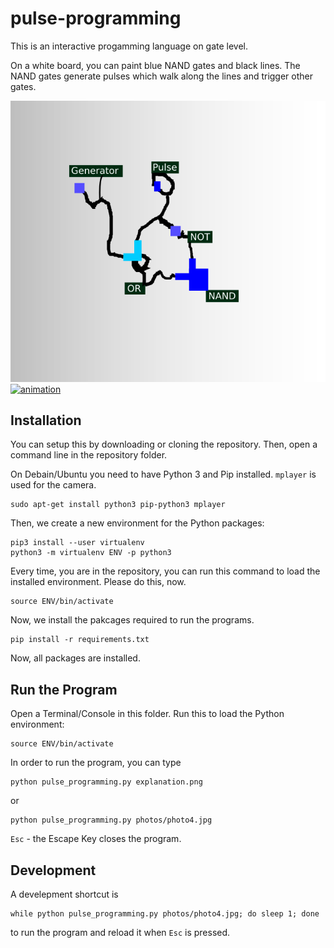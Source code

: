 # pulse-programming

This is an interactive progamming language on gate level.

On a white board, you can paint blue NAND gates and black lines.
The NAND gates generate pulses which walk along the lines and
trigger other gates.

![](explanation.png)
[![animation](https://github.com/niccokunzmann/pulse-programming/releases/download/v0.0.1/explanation.gif)](https://github.com/niccokunzmann/pulse-programming/releases/download/v0.0.1/explanation.gif)

## Installation

You can setup this by downloading or cloning the repository.
Then, open a command line in the repository folder.

On Debain/Ubuntu you need to have Python 3 and Pip installed.
`mplayer` is used for the camera.

    sudo apt-get install python3 pip-python3 mplayer

Then, we create a new environment for the Python packages:

    pip3 install --user virtualenv
    python3 -m virtualenv ENV -p python3

Every time, you are in the repository, you can run this command to load the
installed environment. Please do this, now.

    source ENV/bin/activate

Now, we install the pakcages required to run the programs.

    pip install -r requirements.txt

Now, all packages are installed.

## Run the Program

Open a Terminal/Console in this folder.
Run this to load the Python environment:

    source ENV/bin/activate

In order to run the program, you can type

    python pulse_programming.py explanation.png

or

    python pulse_programming.py photos/photo4.jpg

`Esc` - the Escape Key closes the program.

## Development

A develepment shortcut is

    while python pulse_programming.py photos/photo4.jpg; do sleep 1; done

to run the program and reload it when `Esc` is pressed.
